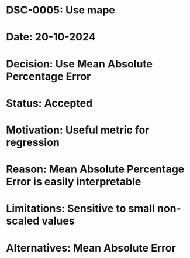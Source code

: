 # DSC-0005: Use mape
# Date: 20-10-2024
# Decision: Use Mean Absolute Percentage Error
# Status: Accepted
# Motivation: Useful metric for regression
# Reason: Mean Absolute Percentage Error is easily interpretable
# Limitations: Sensitive to small non-scaled values
# Alternatives: Mean Absolute Error